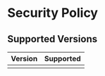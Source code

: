 # Security Policy

## Supported Versions

| Version | Supported          |
| ------- | ------------------ |
|         |                    |

